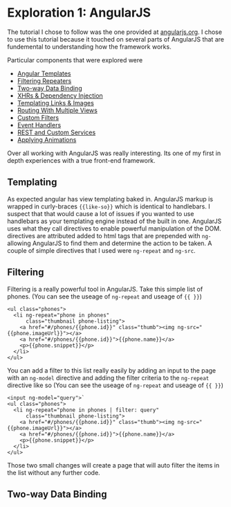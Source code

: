 # Exploration 1: AngularJS

The tutorial I chose to follow was the one provided at [angularjs.org](https://docs.angularjs.org/tutorial/).
I chose to use this tutorial because it touched on several parts of AngularJS
that are fundemental to understanding how the framework works.

Particular components that were explored were
* [Angular Templates](https://docs.angularjs.org/guide/templates)
* [Filtering Repeaters](https://docs.angularjs.org/guide/filter)
* [Two-way Data Binding](https://docs.angularjs.org/guide/databinding)
* [XHRs & Dependency Injection](https://docs.angularjs.org/guide/di)
* [Templating Links & Images](https://docs.angularjs.org/guide/templates)
* [Routing With Multiple Views](https://docs.angularjs.org/tutorial/step_07)
* [Custom Filters](https://docs.angularjs.org/guide/filter)
* [Event Handlers](https://docs.angularjs.org/tutorial/step_10)
* [REST and Custom Services](https://docs.angularjs.org/guide/services)
* [Applying Animations](https://docs.angularjs.org/guide/animations)

Over all working with AngularJS was really interesting. Its one of my first in depth
experiences with a true front-end framework.

## Templating

As expected angular has view templating
baked in.  AngularJS markup is wrapped in curly-braces `{{like-so}}` which is identical
to handlebars. I suspect that that would cause a lot of issues if you wanted to use
handlebars as your templating engine instead of the built in one. AngularJS uses
what they call directives to enable powerful manipulation of the DOM. directives
are attributed added to html tags that are prepended with `ng-` allowing AngularJS
to find them and determine the action to be taken. A couple of simple directives
that I used were `ng-repeat` and `ng-src`.

## Filtering

Filtering is a really powerful tool in AngularJS. Take this simple list of phones.
(You can see the useage of `ng-repeat` and useage of `{{ }}`)
```
<ul class="phones">
  <li ng-repeat="phone in phones"
      class="thumbnail phone-listing">
    <a href="#/phones/{{phone.id}}" class="thumb"><img ng-src="{{phone.imageUrl}}"></a>
    <a href="#/phones/{{phone.id}}">{{phone.name}}</a>
    <p>{{phone.snippet}}</p>
  </li>
</ul>
```

You can add a filter to this list really easily by adding an input to the page with
an `ng-model` directive  and adding the filter criteria to the `ng-repeat` directive
like so
(You can see the useage of `ng-repeat` and useage of `{{ }}`)
```
<input ng-model="query">`
<ul class="phones">
  <li ng-repeat="phone in phones | filter: query"
      class="thumbnail phone-listing">
    <a href="#/phones/{{phone.id}}" class="thumb"><img ng-src="{{phone.imageUrl}}"></a>
    <a href="#/phones/{{phone.id}}">{{phone.name}}</a>
    <p>{{phone.snippet}}</p>
  </li>
</ul>
```
Those two small changes will create a page that will auto filter the items in the list
without any further code.

## Two-way Data Binding
